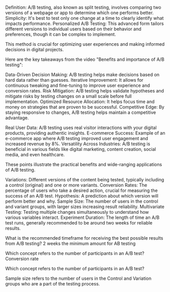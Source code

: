Definition: A/B testing, also known as split testing, involves comparing two versions of a webpage or app to determine which one performs better.
Simplicity: It's best to test only one change at a time to clearly identify what impacts performance.
Personalized A/B Testing: This advanced form tailors different versions to individual users based on their behavior and preferences, though it can be complex to implement.

This method is crucial for optimizing user experiences and making informed decisions in digital projects.

Here are the key takeaways from the video "Benefits and importance of A/B testing":

Data-Driven Decision Making: A/B testing helps make decisions based on hard data rather than guesses.
Iterative Improvement: It allows for continuous tweaking and fine-tuning to improve user experience and conversion rates.
Risk Mitigation: A/B testing helps validate hypotheses and mitigate risks by testing changes on a small scale before full implementation.
Optimized Resource Allocation: It helps focus time and money on strategies that are proven to be successful.
Competitive Edge: By staying responsive to changes, A/B testing helps maintain a competitive advantage.

Real User Data: A/B testing uses real visitor interactions with your digital products, providing authentic insights.
E-commerce Success: Example of an e-commerce app where A/B testing improved user engagement and increased revenue by 8%.
Versatility Across Industries: A/B testing is beneficial in various fields like digital marketing, content creation, social media, and even healthcare.

These points illustrate the practical benefits and wide-ranging applications of A/B testing.


Variations: Different versions of the content being tested, typically including a control (original) and one or more variants.
Conversion Rates: The percentage of users who take a desired action, crucial for measuring the success of an A/B test.
Hypothesis: A prediction about which version will perform better and why.
Sample Size: The number of users in the control and variant groups, with larger sizes increasing result reliability.
Multivariate Testing: Testing multiple changes simultaneously to understand how various variables interact.
Experiment Duration: The length of time an A/B test runs, generally recommended to be around two weeks for reliable results.

What is the recommended timeframe for receiving the best possible results from A/B testing?
2 weeks the minimum amount for AB testing

Which concept refers to the number of participants in an A/B test?
Conversion rate 

Which concept refers to the number of participants in an A/B test?

Sample size refers to the number of users in the Control and Variation groups who are a part of the testing process.

